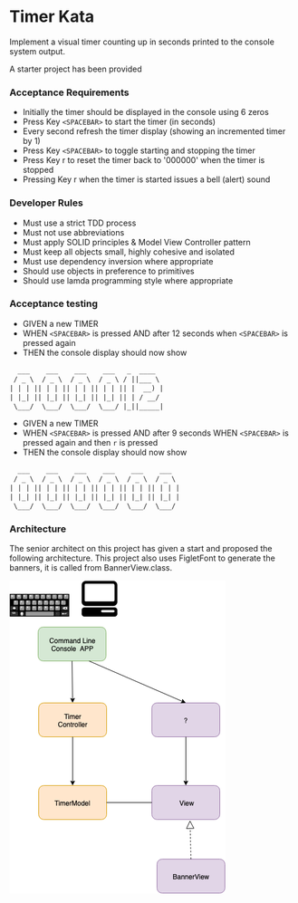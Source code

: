# Timer Kata

Implement a visual timer counting up in seconds printed to the console system output.

A starter project has been provided
 
### Acceptance Requirements
- Initially the timer should be displayed in the console using 6 zeros
- Press Key `<SPACEBAR>` to start the timer (in seconds)
- Every second refresh the timer display (showing an incremented timer by 1)
- Press Key `<SPACEBAR>` to toggle starting and stopping the timer
- Press Key r to reset the timer back to '000000' when the timer is stopped
- Pressing Key r when the timer is started issues a bell (alert) sound

### Developer Rules
- Must use a strict TDD process
- Must not use abbreviations
- Must apply SOLID principles & Model View Controller pattern
- Must keep all objects small, highly cohesive and isolated
- Must use dependency inversion where appropriate
- Should use objects in preference to primitives
- Should use lamda programming style where appropriate

### Acceptance testing

- GIVEN a new TIMER 
- WHEN `<SPACEBAR>` is pressed AND after 12 seconds when `<SPACEBAR>` is pressed again
- THEN the console display should now show
```
  ___    ___    ___    ___   _  ____  
 / _ \  / _ \  / _ \  / _ \ / ||___ \ 
| | | || | | || | | || | | || |  __) |
| |_| || |_| || |_| || |_| || | / __/ 
 \___/  \___/  \___/  \___/ |_||_____|
```

- GIVEN a new TIMER
- WHEN `<SPACEBAR>` is pressed AND after 9 seconds WHEN `<SPACEBAR>` is pressed again and then `r` is pressed
- THEN the console display should now show
```
  ___    ___    ___    ___    ___    ___  
 / _ \  / _ \  / _ \  / _ \  / _ \  / _ \ 
| | | || | | || | | || | | || | | || | | |
| |_| || |_| || |_| || |_| || |_| || |_| |
 \___/  \___/  \___/  \___/  \___/  \___/                        
```

### Architecture
The senior architect on this project has given a start and proposed the following architecture.
This project also uses FigletFont to generate the banners, it is called from BannerView.class.

![Architecture](./architecture.png?raw=true "Architecture Strawman")




